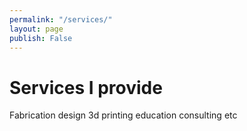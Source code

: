 ```yaml
---
permalink: "/services/"
layout: page
publish: False
---
```


# Services I provide

Fabrication
design
3d printing
education consulting
etc
